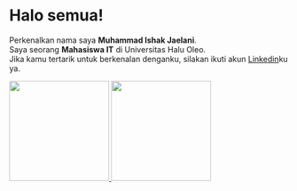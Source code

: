 # Halo semua! 

Perkenalkan nama saya **Muhammad Ishak Jaelani**.\
Saya seorang **Mahasiswa IT** di Universitas Halu Oleo.\
Jika kamu tertarik untuk berkenalan denganku, silakan ikuti akun [Linkedin](https://www.linkedin.com/in/muhammad-ishak-jaelani-a67794247/)ku ya.

<p align="left">
<a href="https://github.com/gilangadhan">
  <img height="180em" src="https://github-readme-stats-eight-theta.vercel.app/api?username=Ishak752&show_icons=true&theme=algolia&include_all_commits=true&count_private=true"/>
  <img height="180em" src="https://github-readme-stats-eight-theta.vercel.app/api/top-langs/?username=Ishak752&layout=compact&langs_count=8&theme=algolia"/>
</a>
</p>
